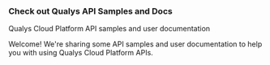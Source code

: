 ### Check out Qualys API Samples and Docs
Qualys Cloud Platform API samples and user documentation

Welcome! We're sharing some API samples and user documentation to help you with using Qualys Cloud Platform APIs.
